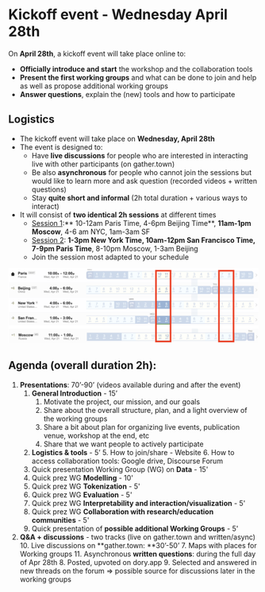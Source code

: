 # Kickoff event - Wednesday April 28th 

On **April 28th**, a kickoff event will take place online to:

*   **Officially introduce and start** the workshop and the collaboration tools
*   **Present the first working groups** and what can be done to join and help as well as  propose additional working groups
*   **Answer questions**, explain the (new) tools and how to participate

## Logistics

*   The kickoff event will take place on **Wednesday, April 28th**
*   The event is designed to:
    *   Have **live discussions** for people who are interested in interacting live with other participants (on gather.town)
    *   Be also **asynchronous** for people who cannot join the sessions but would like to learn more and ask question (recorded videos + written questions)
    *   Stay **quite short and informal** (2h total duration + various ways to interact)
*   It will consist of **two identical 2h sessions** at different times
    *   <span style="text-decoration:underline;">Session 1</span>:** 10-12am Paris Time, 4-6pm Beijing Time**, **11am-1pm Moscow**, 4-6 am NYC, 1am-3am SF
    *   <span style="text-decoration:underline;">Session 2</span>: **1-3pm New York Time, 10am-12pm San Francisco Time, 7-9pm Paris Time**, 8-10pm Moscow, 1-3am Beijing
    *   Join the session most adapted to your schedule


![schedule](uploads/images/schedule.png "schedule")


## Agenda (overall duration 2h):


1. **Presentations**: 70’-90’ (videos available during and after the event)
    1. **General Introduction** - 15’
        1. Motivate the project, our mission, and our goals 
        2. Share about the overall structure, plan, and a light overview of the working groups
        3. Share a bit about plan for organizing live events, publication venue, workshop at the end, etc
        4. Share that we want people to actively participate
    2. **Logistics & tools** - 5’
        5. How to join/share - Website
        6. How to access collaboration tools: Google drive, Discourse Forum
    3. Quick presentation Working Group (WG) on **Data** - 15'
    4. Quick prez WG **Modelling** - 10'
    5. Quick prez WG **Tokenization** - 5'
    6. Quick prez WG **Evaluation** - 5'
    7. Quick prez WG **Interpretability and interaction/visualization** - 5'
    8. Quick prez WG **Collaboration with research/education communities** - 5'
    9. Quick presentation of **possible additional Working Groups** - 5'
2. **Q&A + discussions** - two tracks (live on gather.town and written/async)
    10.  Live discussions on **gather.town: **30’-50’
        7. Maps with places for Working groups
    11. Asynchronous **written questions**: during the full day of Apr 28th
        8. Posted, upvoted on dory.app
        9. Selected and answered in new threads on the forum => possible source for discussions later in the working groups
